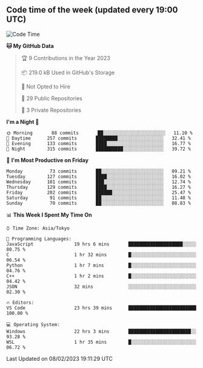 ## Code time of the week (updated every 19:00 UTC)

<!--START_SECTION:waka-->
![Code Time](http://img.shields.io/badge/Code%20Time-1%2C536%20hrs%2024%20mins-blue)

**🐱 My GitHub Data** 

> 🏆 9 Contributions in the Year 2023
 > 
> 📦 219.0 kB Used in GitHub's Storage 
 > 
> 🚫 Not Opted to Hire
 > 
> 📜 29 Public Repositories 
 > 
> 🔑 3 Private Repositories  
 > 
**I'm a Night 🦉** 

```text
🌞 Morning       88 commits       ██░░░░░░░░░░░░░░░░░░░░░░░   11.10 % 
🌆 Daytime      257 commits       ████████░░░░░░░░░░░░░░░░░   32.41 % 
🌃 Evening      133 commits       ████░░░░░░░░░░░░░░░░░░░░░   16.77 % 
🌙 Night        315 commits       ██████████░░░░░░░░░░░░░░░   39.72 % 

```
📅 **I'm Most Productive on Friday** 

```text
Monday          73 commits       ██░░░░░░░░░░░░░░░░░░░░░░░   09.21 % 
Tuesday        127 commits       ████░░░░░░░░░░░░░░░░░░░░░   16.02 % 
Wednesday      101 commits       ███░░░░░░░░░░░░░░░░░░░░░░   12.74 % 
Thursday       129 commits       ████░░░░░░░░░░░░░░░░░░░░░   16.27 % 
Friday         202 commits       ██████░░░░░░░░░░░░░░░░░░░   25.47 % 
Saturday        91 commits       ██░░░░░░░░░░░░░░░░░░░░░░░   11.48 % 
Sunday          70 commits       ██░░░░░░░░░░░░░░░░░░░░░░░   08.83 % 

```


📊 **This Week I Spent My Time On** 

```text
⌚︎ Time Zone: Asia/Tokyo

💬 Programming Languages: 
JavaScript               19 hrs 6 mins       ████████████████████░░░░░   80.75 % 
C                        1 hr 32 mins        █░░░░░░░░░░░░░░░░░░░░░░░░   06.54 % 
Python                   1 hr 7 mins         █░░░░░░░░░░░░░░░░░░░░░░░░   04.76 % 
C++                      1 hr 2 mins         █░░░░░░░░░░░░░░░░░░░░░░░░   04.42 % 
JSON                     32 mins             ░░░░░░░░░░░░░░░░░░░░░░░░░   02.30 % 

🔥 Editors: 
VS Code                  23 hrs 39 mins      █████████████████████████   100.00 % 

💻 Operating System: 
Windows                  22 hrs 3 mins       ███████████████████████░░   93.28 % 
WSL                      1 hr 35 mins        █░░░░░░░░░░░░░░░░░░░░░░░░   06.72 % 

```


 Last Updated on 08/02/2023 19:11:29 UTC
<!--END_SECTION:waka-->